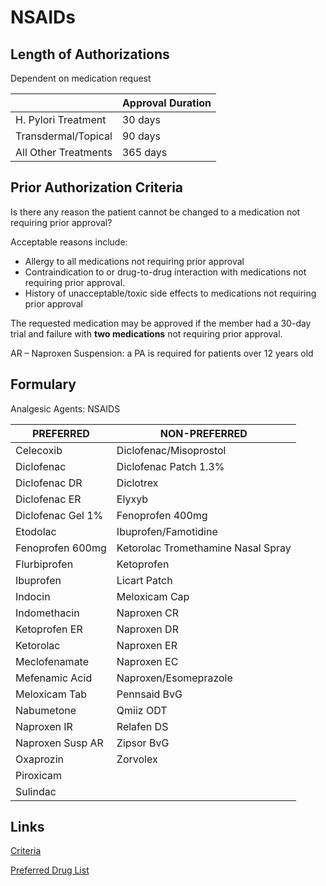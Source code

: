 # NSAIDs

## Length of Authorizations

Dependent on medication request

|                      | Approval Duration |
|----------------------|-------------------|
| H. Pylori Treatment  | 30 days           |
| Transdermal/Topical  | 90 days           |
| All Other Treatments | 365 days          |

## Prior Authorization Criteria

Is there any reason the patient cannot be changed to a medication not requiring prior approval?

Acceptable reasons include:

-   Allergy to all medications not requiring prior approval
-   Contraindication to or drug-to-drug interaction with medications not requiring prior approval.
-   History of unacceptable/toxic side effects to medications not requiring prior approval

The requested medication may be approved if the member had a 30-day trial and failure with **two medications** not requiring prior approval.

AR – Naproxen Suspension: a PA is required for patients over 12 years old

## Formulary

Analgesic Agents: NSAIDS

| PREFERRED         | NON-PREFERRED                      |
|-------------------|------------------------------------|
| Celecoxib         | Diclofenac/Misoprostol             |
| Diclofenac        | Diclofenac Patch 1.3%              |
| Diclofenac DR     | Diclotrex                          |
| Diclofenac ER     | Elyxyb                             |
| Diclofenac Gel 1% | Fenoprofen 400mg                   |
| Etodolac          | Ibuprofen/Famotidine               |
| Fenoprofen 600mg  | Ketorolac Tromethamine Nasal Spray |
| Flurbiprofen      | Ketoprofen                         |
| Ibuprofen         | Licart Patch                       |
| Indocin           | Meloxicam Cap                      |
| Indomethacin      | Naproxen CR                        |
| Ketoprofen ER     | Naproxen DR                        |
| Ketorolac         | Naproxen ER                        |
| Meclofenamate     | Naproxen EC                        |
| Mefenamic Acid    | Naproxen/Esomeprazole              |
| Meloxicam Tab     | Pennsaid BvG                       |
| Nabumetone        | Qmiiz ODT                          |
| Naproxen IR       | Relafen DS                         |
| Naproxen Susp AR  | Zipsor BvG                         |
| Oxaprozin         | Zorvolex                           |
| Piroxicam         |                                    |
| Sulindac          |                                    |

## Links

[Criteria](https://pharmacy.medicaid.ohio.gov/sites/default/files/20220415_UPDL_Criteria_FINAL_.pdf#page=5)

[Preferred Drug List](https://pharmacy.medicaid.ohio.gov/sites/default/files/20220701_UPDL_FINAL.pdf#page=6)

